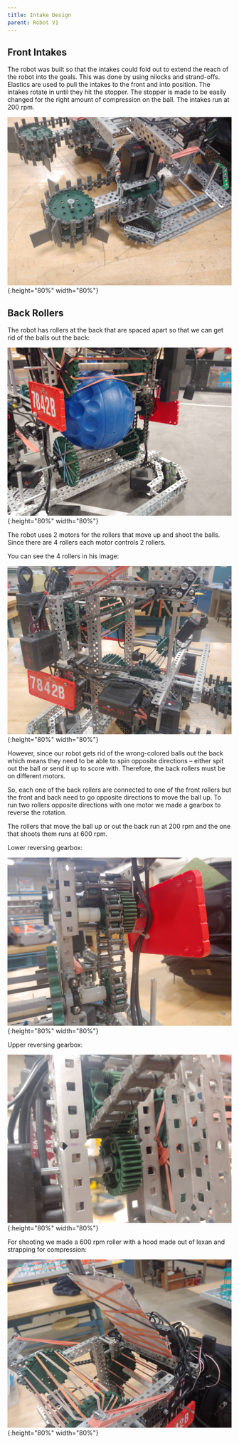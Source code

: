 ```yaml
---
title: Intake Design
parent: Robot V1
---
```


## Front Intakes

The robot was built so that the intakes could fold out to extend the reach of
the robot into the goals. This was done by using nilocks and strand-offs.
Elastics are used to pull the intakes to the front and into position. The
intakes rotate in until they hit the stopper. The stopper is made to be easily
changed for the right amount of compression on the ball. The intakes run at 200
rpm.

![](images/20210303_154849.jpg){:height="80%" width="80%"}

## Back Rollers

The robot has rollers at the back that are spaced apart so that we can get rid
of the balls out the back:

![](images/20210303_164853.jpg){:height="80%" width="80%"}

The robot uses 2 motors for the rollers that move up and shoot the balls. Since
there are 4 rollers each motor controls 2 rollers.

You can see the 4 rollers in his image:

![](images/20210303_154912_HDR.jpg){:height="80%" width="80%"}

However, since our robot gets rid of the wrong-colored balls out the back which
means they need to be able to spin opposite directions – either spit out the
ball or send it up to score with. Therefore, the back rollers must be on
different motors.

So, each one of the back rollers are connected to one of the front rollers but
the front and back need to go opposite directions to move the ball up. To run
two rollers opposite directions with one motor we made a gearbox to reverse the
rotation.

The rollers that move the ball up or out the back run at 200 rpm and the one
that shoots them runs at 600 rpm.

Lower reversing gearbox:

![](images/20210303_155011_HDR.jpg){:height="80%" width="80%"}

Upper reversing gearbox:

![](images/20210303_154943_HDR.jpg){:height="80%" width="80%"}

For shooting we made a 600 rpm roller with a hood made out of lexan and
strapping for compression:

![](images/20210303_154845_HDR.jpg){:height="80%" width="80%"}
